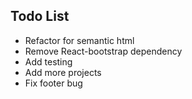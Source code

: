 

## Todo List

* Refactor for semantic html
* Remove React-bootstrap dependency
* Add testing
* Add more projects
* Fix footer bug





